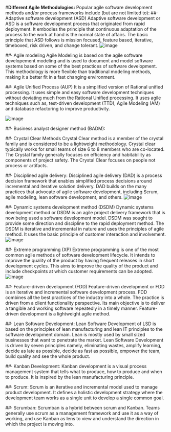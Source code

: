 #**Different Agile Methodologies:**
    Popular agile software development methods and/or process frameworks include (but are not limited to):
##·       Adaptive software development (ASD)
Adaptive software development or ASD is a software development process that originated from rapid deployment. It embodies the principle that continuous adaptation of the process to the work at hand is the normal state of affairs. The basic principle that ASD follows is mission focused, feature based, iterative, timeboxed, risk driven, and change tolerant.
![image](https://qph.is.quoracdn.net/main-qimg-83023c78c819d44b450095c7b19781ed?convert_to_webp=true)
   
##·       Agile modeling
Agile Modeling is based on the agile software developement modeling and is used to document and model software systems based on some of the best practices of software development. This methodology is more flexible than traditional modeling methods, making it a better fit in a fast changing environment.

##·       Agile Unified Process (AUP)
It is a simplified version of Rational unified processing. It uses simple and easy software development techniques without deviating much from the Rational Unified processing. It uses agile techniques such as, test-driven development (TTD), Agile Modeling (AM) and database refactoring to improve productivity.

![image](http://www.projectmanagerlife.com/wp-content/uploads/2013/10/7-disciplines-agile-unified-process.png)
        
##·       Business analyst designer method (BADM):
 
##·       Crystal Clear Methods
Crystal Clear method is a member of the crystal family and is considered to be a lightweight methodology. Crystal clear typically works for small teams of size 6 to 8 members who are co-located. The Crystal family generally focuses on efficiency and habitability as components of project safety. The Crystal Clear focuses on people not process or artifacts.

##·       Disciplined agile delivery:
Disciplined agile delivery (DAD) is a process decision framework that enables simplified process decisions around incremental and iterative solution delivery. DAD builds on the many practices that advocate of agile software development, including Scrum, agile modeling, lean software development, and others.
![image](http://www.sellegi.se/wp-content/uploads/2013/04/DisciplinedAgileDelivery-boxes.gif)

##·       Dynamic systems development method (DSDM)
Dynamic systems development method or DSDM is an agile project delivery framework that is now being used a software development model. DSDM was sought to provide some direction and discipline to the rapid deployment method. The DSDM is iterative and incremental in nature and uses the principles of agile method. It uses the basic principle of customer interaction and involvement.
![image](http://agile2010.hosting2003.co.kr/pds_update/img_20110112144229.jpg)
    
 ##·       Extreme programming (XP)
Extreme programming is one of the most common agile methods of software development lifecycle. It intends to improve the quality of the product by having frequent releases in short development cycles. This aims to improve the quality of the product and include checkpoints at which customer requirements can be adopted.
![image](https://upload.wikimedia.org/wikipedia/commons/thumb/8/84/Extreme_Programming.svg/2000px-Extreme_Programming.svg.png)

##·       Feature-driven development (FDD)
Feature-driven development or FDD is an iterative and incremental software development process. FDD combines all the best practices of the industry into a whole. The practice is driven from a client functionality perspective. Its main objective is to deliver a tangible and working software repeatedly in a timely manner. Feature-driven development is a lightweight agile method.
    
##·       Lean Software Development:
Lean Software Development of LSD is based on the principles of lean manufacturing and lean IT principles to the software development domain. Lean is mostly used by small sized businesses that want to penetrate the market. Lean Software Development is driven by seven principles namely, eliminating wastes, amplify learning, decide as late as possible, decide as fast as possible, empower the team, build quality and see the whole product.
    
##·       Kanban Development:
Kanban development is a visual process management system that tells what to produce, how to produce and when to produce. It is inspired by the lean manufacturing principle.
    
##·       Scrum:
Scrum is an iterative and incremental model used to manage product development. It defines a holistic development strategy where the development team works as a single unit to develop a single common goal.
    
##·       Scrumban:
Scrumban is a hybrid between scrum and Kanban. Teams generally use scrum as a management framework and use it as a way of working, and use Kanban as lens to view and understand the direction in which the project is moving into.
 
